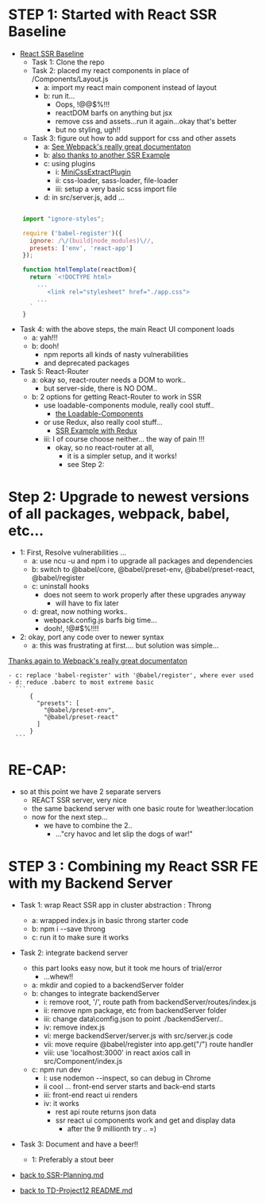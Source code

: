 # STEP 1: Started with React SSR Baseline

  - [React SSR Baseline](https://github.com/alexnm/react-ssr/tree/basic)
    - Task 1: Clone the repo
    - Task 2: placed my react components in place of /Components/Layout.js
      - a: import my react main component instead of layout
      - b: run it...
        - Oops, !@@$%!!!
        - reactDOM barfs on anything but jsx
        - remove css and assets...run it again...okay that's better
        - but no styling, ugh!!
    - Task 3: figure out how to add support for css and other assets
      - a: [See Webpack's really great documentaton](https://webpack.js.org/concepts)
      - b: [also thanks to another SSR Example](https://medium.com/@benlu/ssr-with-create-react-app-v2-1b8b520681d9)
      - c: using plugins
        - i: [MiniCssExtractPlugin](https://webpack.js.org/plugins/mini-css-extract-plugin/#repo-httpsgithubcomwebpack-contribmini-css-extract-plugin)
        - ii: css-loader, sass-loader, file-loader
        - iii: setup a very basic scss import file
      - d: in src/server.js, add ...
```javascript

    import "ignore-styles";

    require ('babel-register')({
      ignore: /\/(build|node_modules)\//,
      presets: ['env', 'react-app']
    });

    function htmlTemplate(reactDom){
      return `<!DOCTYPE html>
        ...                  
           <link rel="stylesheet" href="./app.css">
        ...
      `
    }

```

  - Task 4: with the above steps, the main React UI component loads
    - a: yah!!!
    - b: dooh!
        - npm reports all kinds of nasty vulnerabilities
        - and deprecated packages
  - Task 5: React-Router
    - a: okay so, react-router needs a DOM to work..
        - but server-side, there is NO DOM..
    - b: 2 options for getting React-Router to work in SSR
        - use loadable-components module, really cool stuff..
          - [the Loadable-Components](https://github.com/smooth-code/loadable-components)
        - or use Redux, also really cool stuff...
          - [SSR Example with Redux](https://medium.com/@benlu/ssr-with-create-react-app-v2-1b8b520681d9)
      - iii: I of course choose neither... the way of pain !!!
        - okay, so no react-router at all,
          - it is a simpler setup, and it works!  
          - see Step 2:

# Step 2: Upgrade to newest versions of all packages, webpack, babel, etc...

  - 1: First, Resolve vulnerabilities ...
    - a: use ncu -u and npm i to upgrade all packages and dependencies
    - b: switch to @babel/core, @babel/preset-env, @babel/preset-react, @babel/register
    - c: uninstall hooks
      - does not seem to work properly after these upgrades anyway
        - will have to fix later
    - d: great, now nothing works..
      - webpack.config.js barfs big time...
      - dooh!, !@#$%!!!!
  - 2: okay, port any code over to newer syntax
    - a: this was frustrating at first.... but solution was simple...

[Thanks again to Webpack's really great documentaton](https://webpack.js.org/concepts)

    - c: replace 'babel-register' with '@babel/register', where ever used
    - d: reduce .baberc to most extreme basic
      ```
          {
            "presets": [
              "@babel/preset-env",
              "@babel/preset-react"
            ]
          }
      ```

# RE-CAP:
  - so at this point we have 2 separate servers
    - REACT SSR server, very nice
    - the same backend server with one basic route for \weather:location
    - now for the next step...
      - we have to combine the 2..
        - ..."cry havoc and let slip the dogs of war!"

# STEP 3 : Combining my React SSR FE with my Backend Server

  - Task 1: wrap React SSR app in cluster abstraction : Throng
    - a: wrapped index.js in basic throng starter code
    - b: npm i --save throng  
    - c: run it to make sure it works

  - Task 2: integrate backend server
    - this part looks easy now, but it took me hours of trial/error
      - ...whew!!
    - a: mkdir and copied to a backendServer folder
    - b: changes to integrate backendServer
      - i: remove root, '/', route path from backendServer/routes/index.js
      - ii: remove npm package, etc from backendServer folder
      - iii: change data\comfig.json to point ./backendServer/..
      - iv: remove index.js
      - vi: merge backendServer/server.js with src/server.js code
      - vii: move require @babel/register into app.get("/") route handler
      - viii: use 'localhost:3000' in react axios call in src/Component/index.js  
    - c: npm run dev
      - i: use nodemon --inspect, so can debug in Chrome
      - ii cool ... front-end server starts and back-end starts
      - iii: front-end react ui renders
      - iv: it works
        - rest api route returns json data
        - ssr react ui components work and get and display data
          - after the 9 millionth try .. =)

  - Task 3: Document and have a beer!!
    - 1: Preferably a stout beer

- [back to SSR-Planning.md](./SSR-Planning.md)
- [back to TD-Project12 README.md](./README.md)
